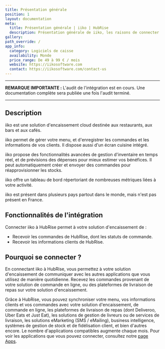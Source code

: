 ```yaml
---
title: Présentation générale
position: 1
layout: documentation
meta:
  title: Présentation générale | iiko | HubRise
  description: Présentation générale de iiko, les raisons de connecter votre caisse à HubRise et liste des fonctionnalités de l'intégration avec HubRise.
gallery:
path_override: /
app_info:
  category: Logiciels de caisse
  availability: Monde
  price_range: De 49 à 99 € / mois
  website: https://iikosoftware.com
  contact: https://iikosoftware.com/contact-us
---
```


---

**REMARQUE IMPORTANTE :** L'audit de l'intégration est en cours. Une documentation complète sera publiée une fois l'audit terminé.

---

## Description

iiko est une solution d'encaissement cloud destinée aux restaurants, aux bars et aux cafés.

iiko permet de gérer votre menu, et d'enregistrer les commandes et les informations de vos clients. Il dispose aussi d'un écran cuisine intégré.

iiko propose des fonctionnalités avancées de gestion d'inventaire en temps réel, et de prévisions des dépenses pour mieux estimer vos bénéfices. Il peut automatiquement créer et envoyer des commandes pour réapprovisionner les stocks.

iiko offre un tableau de bord répertoriant de nombreuses métriques liées à votre activité.

iiko est présent dans plusieurs pays partout dans le monde, mais n'est pas présent en France.

## Fonctionnalités de l'intégration

Connecter iiko à HubRise permet à votre solution d'encaissement de :

- Recevoir les commandes de HubRise, dont les statuts de commande.
- Recevoir les informations clients de HubRise.

## Pourquoi se connecter ?

En connectant iiko à HubRise, vous permettez à votre solution d'encaissement de communiquer avec les autres applications que vous utilisez de manière quotidienne. Recevez les commandes provenant de votre solution de commande en ligne, ou des plateformes de livraison de repas sur votre solution d'encaissement.

Grâce à HubRise, vous pouvez synchroniser votre menu, vos informations clients et vos commandes avec votre solution d'encaissement, de commande en ligne, les plateformes de livraison de repas (dont Deliveroo, Uber Eats et Just Eat), les solutions de gestion de livreurs ou de services de livraison, les solutions eMarketing (SMS / eMailing), business intelligence, systèmes de gestion de stock et de fidélisation client, et bien d'autres encore. Le nombre d'applications compatibles augmente chaque mois. Pour voir les applications que vous pouvez connecter, consultez notre [page Apps](/apps).
